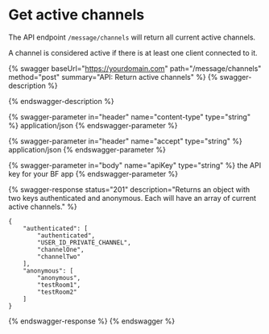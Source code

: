 # Get active channels

The API endpoint `/message/channels` will return all current active channels.

A channel is considered active if there is at least one client connected to it.

{% swagger baseUrl="https://yourdomain.com" path="/message/channels" method="post" summary="API: Return active channels" %}
{% swagger-description %}

{% endswagger-description %}

{% swagger-parameter in="header" name="content-type" type="string" %}
application/json
{% endswagger-parameter %}

{% swagger-parameter in="header" name="accept" type="string" %}
application/json
{% endswagger-parameter %}

{% swagger-parameter in="body" name="apiKey" type="string" %}
the API key for your BF app
{% endswagger-parameter %}

{% swagger-response status="201" description="Returns an object with two keys authenticated and anonymous. Each will have an array of current active channels." %}
```
{
    "authenticated": [
        "authenticated",
        "USER_ID_PRIVATE_CHANNEL",
        "channelOne",
        "channelTwo"
    ],
    "anonymous": [
        "anonymous",
        "testRoom1",
        "testRoom2"
    ]
}
```
{% endswagger-response %}
{% endswagger %}

